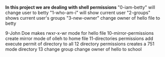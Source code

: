 **In this project we are dealing with shell permissions**
"0-iam-betty" will change user to betty
"1-who-am-i" will show current user
"2-groups" shows current user's groups
"3-new-owner" change owner of hello file to betty




9-John Doe makes rwxr-x-wr mode for hello file
10-mirror-permissions create mirror mode of olleh to home file
11-directories permissions add execute permit of directory to all
12 directory permissions creates a 751 mode directory
13 change group change owner of hello to school
